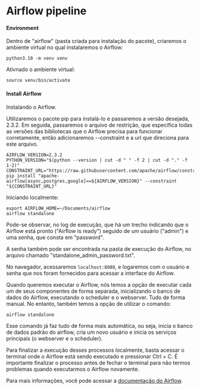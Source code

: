# Airflow pipeline

#### Environment
Dentro de "airflow" (pasta criada para instalação do pacote), criaremos o ambiente virtual no qual instalaremos o Airflow:

`python3.10 -m venv venv`

Ativnado o ambiente virtual:

`source venv/bin/activate`

#### Install Airflow

Instalando o Airflow. 

Utilizaremos o pacote pip para instalá-lo e passaremos a versão desejada, 2.3.2. Em seguida, passaremos o arquivo de restrição, que especifica todas as versões das bibliotecas que o Airflow precisa para funcionar corretamente, então adicionaremos --constraint e a url que direciona para este arquivo.

```
AIRFLOW_VERSION=2.3.2
PYTHON_VERSION="$(python --version | cut -d " " -f 2 | cut -d "." -f 1-2)"
CONSTRAINT_URL="https://raw.githubusercontent.com/apache/airflow/constraints-${AIRFLOW_VERSION}/constraints-${PYTHON_VERSION}.txt"
pip install "apache-airflow[async,postgres,google]==${AIRFLOW_VERSION}" --constraint "${CONSTRAINT_URL}"
```

Iniciando localmente:

```
export AIRFLOW_HOME=~/Documents/airflow
airflow standalone
```

Pode-se observar, no log de execução, que há um trecho indicando que o Airflow está pronto ("Airflow is ready") seguido de um usuário ("admin") e uma senha, que consta em "password". 

A senha também pode ser encontrada na pasta de execução do Airflow, no arquivo chamado "standalone_admin_password.txt".

No navegador, acessaremos `localhost:8080`, e logaremos com o usuário e senha que nos foram fornecidos para acessar a interface do Airflow.

Quando queremos executar o Airflow, nós temos a opção de executar cada um de seus componentes de forma separada, inicializando o banco de dados do Airflow, executando o scheduler e o webserver. Tudo de forma manual. No entanto, também temos a opção de utilizar o comando:

`airflow standalone`

Esse comando já faz tudo de forma mais automática, ou seja, inicia o banco de dados padrão do airflow, cria um novo usuário e inicia os serviços principais (o webserver e o scheduler).

Para finalizar a execução desses processos localmente, basta acessar o terminal onde o Airflow está sendo executado e pressionar Ctrl + C. É importante finalizar o processo antes de fechar o terminal para não termos problemas quando executarmos o Airflow novamente.

Para mais informações, você pode acessar a [documentação do Airflow](https://airflow.apache.org/docs/apache-airflow/2.3.2/start/local.html#running-airflow-locally).
